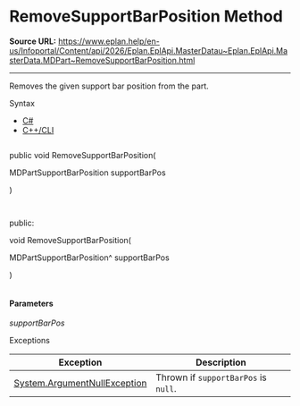 # RemoveSupportBarPosition Method

**Source URL:** https://www.eplan.help/en-us/Infoportal/Content/api/2026/Eplan.EplApi.MasterDatau~Eplan.EplApi.MasterData.MDPart~RemoveSupportBarPosition.html

---

Removes the given support bar position from the part.

Syntax

- [C#](#i-syntax-CS)
- [C++/CLI](#i-syntax-CPP2005)

```
```
public void RemoveSupportBarPosition( 

   MDPartSupportBarPosition supportBarPos

)
```
```

```
```
public:

void RemoveSupportBarPosition( 

   MDPartSupportBarPosition^ supportBarPos

)
```
```

#### Parameters

*supportBarPos*

Exceptions

| Exception | Description |
| --- | --- |
| [System.ArgumentNullException](#) | Thrown if `supportBarPos` is `null`. |
